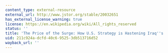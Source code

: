 ```yaml
---
content_type: external-resource
external_url: http://www.jstor.org/stable/20032651
has_external_license_warning: true
license: https://en.wikipedia.org/wiki/All_rights_reserved
status: ''
title: 'The Price of the Surge: How U.S. Strategy is Hastening Iraq''s Demise'
uid: 211c924a-dcfd-40c6-9525-3db513716d52
wayback_url: ''
---
```

